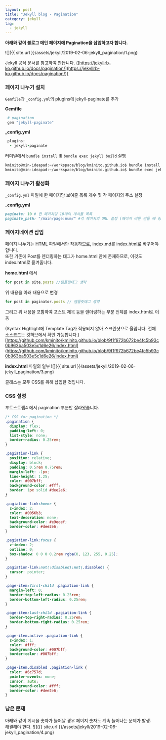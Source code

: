 ```yaml
---
layout: post
title: "Jekyll blog - Pagination"
category: jekyll
tag:
  - jekyll
---
```


**아래와 같이 블로그 메인 페이지에 Pagination을 삽입하고자 합니다.**

![]({{ site.url }}/assets/jekyll/2019-02-06-jekyll_pagination/1.png)


Jekyll 공식 문서를 참고하여 만듭니다.
([https://jekyllrb-ko.github.io/docs/pagination/](https://jekyllrb-ko.github.io/docs/pagination/))


### 페이지 나누기 설치
`Gemfile`과 `_config.yml`의 plugins에 jekyll-paginate를 추가


__Gemfile__
```ruby
 # pagination
 gem "jekyll-paginate"
```

__\_config.yml__
```ruby
 plugins:
  - jekyll-paginate
```

터미널에서 `bundle install` 및 `bundle exec jekyll build` 실행
```cmd
kminito@min-ideapad:~/workspace/blog/kminito.github.io$ bundle install
kminito@min-ideapad:~/workspace/blog/kminito.github.io$ bundle exec jekyll build
```

### 페이지 나누기 활성화

 `_config.yml` 파일에 한 페이지당 보여줄 목록 개수 및 각 페이지의 주소 설정

__\_config.yml__
 ```ruby
 paginate: 10 # 한 페이지당 10개의 게시물 목록
 paginate_path: "/main/page:num/" #각 페이지의 URL 설정 (페이지 버튼 만들 때 링크 사용)
```



### 페이지네이션 삽입
페이지 나누기는 HTML 파일에서만 작동하므로, index.md를 index.html로 바꾸어야 합니다.  
또한 기존에 Post를 렌더링하는 태그가 home.html 안에 존재하므로, 이것도 index.html로 옮겨줍니다.

__home.html__ 에서

```js
for post in site.posts //템플릿태그 생략
```
위 내용을 아래 내용으로 변경
```js
for post in paginator.posts // 템플릿태그 생략
```  

그리고 위 내용을 포함하여 포스트 제목 등을 렌더링하는 부분 전체를 index.html로 이동

(Syntax Highlight에 Template Tag가 적용되지 않아 스크린샷으로 올립니다. 전체 소스코드는 깃허브에서 확인 가능합니다.)
[https://github.com/kminito/kminito.github.io/blob/9f1f972b672be4fc5b93c0b963ba503e5c1d6e26/index.html](https://github.com/kminito/kminito.github.io/blob/9f1f972b672be4fc5b93c0b963ba503e5c1d6e26/index.html)

__index.html__ 파일의 일부
![]({{ site.url }}/assets/jekyll/2019-02-06-jekyll_pagination/3.png)

클래스는 모두 CSS를 위해 삽입한 것입니다.


### CSS 설정
부트스트랩4 에서 pagination 부분만 잘라왔습니다.


```css
/* CSS for pagination */
.pagination {
  display: flex;
  padding-left: 0;
  list-style: none;
  border-radius: 0.25rem;
}

.pagiation-link {
  position: relative;
  display: block;
  padding: 0.5rem 0.75rem;
  margin-left: -1px;
  line-height: 1.25;
  color: #007bff;
  background-color: #fff;
  border: 1px solid #dee2e6;
}

.pagiation-link:hover {
  z-index: 2;
  color: #0056b3;
  text-decoration: none;
  background-color: #e9ecef;
  border-color: #dee2e6;
}

.pagiation-link:focus {
  z-index: 2;
  outline: 0;
  box-shadow: 0 0 0 0.2rem rgba(0, 123, 255, 0.25);
}

.pagiation-link:not(:disabled):not(.disabled) {
  cursor: pointer;
}

.page-item:first-child .pagiation-link {
  margin-left: 0;
  border-top-left-radius: 0.25rem;
  border-bottom-left-radius: 0.25rem;
}

.page-item:last-child .pagiation-link {
  border-top-right-radius: 0.25rem;
  border-bottom-right-radius: 0.25rem;
}

.page-item.active .pagiation-link {
  z-index: 1;
  color: #fff;
  background-color: #007bff;
  border-color: #007bff;
}

.page-item.disabled .pagiation-link {
  color: #6c757d;
  pointer-events: none;
  cursor: auto;
  background-color: #fff;
  border-color: #dee2e6;
}
```

### 남은 문제
아래와 같이 게시물 숫자가 늘어날 경우 페이지 숫자도 계속 늘어나는 문제가 발생.  
해결해야 한다.
![]({{ site.url }}/assets/jekyll/2019-02-06-jekyll_pagination/4.png)
